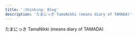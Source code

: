 ```yaml
---
title: ':thinking: Blog'
description: 'たまにっき TamaNikki (means diary of TAMADA)'
---
```


たまにっき TamaNikki (means diary of TAMADA)
